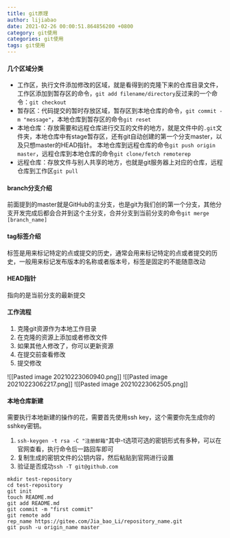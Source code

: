 ```yaml
---
title: git原理
author: lijiabao
date: 2021-02-26 00:00:51.864856200 +0800
category: git使用
categories: git使用
tags: git使用
---
```


#### 几个区域分类

- 工作区，执行文件添加修改的区域，就是看得到的克隆下来的仓库目录文件，工作区添加到暂存区的命令，`git add filename/directory`反过来的一个命令：`git checkout`
- 暂存区：代码提交的暂时存放区域，暂存区到本地仓库的命令，`git commit -m "message"`，本地仓库到暂存区的命令`git reset`
- 本地仓库：存放需要和远程仓库进行交互的文件的地方，就是文件中的`.git`文件夹，本地仓库中有stage暂存区，还有git自动创建的第一个分支master，以及只想master的HEAD指针。
本地仓库到远程仓库的命令`git push origin master`，远程仓库到本地仓库的命令`git clone/fetch remoterep`
- 远程仓库：存放文件与别人共享的地方，也就是git服务器上对应的仓库，远程仓库到工作区`git pull`

#### branch分支介绍

前面提到的master就是GitHub的主分支，也是git为我们创的第一个分支，其他分支开发完成后都会合并到这个主分支，合并分支到当前分支的命令`git merge  [branch_name]
`

#### tag标签介绍

标签是用来标记特定的点或提交的历史，通常会用来标记特定的点或者提交的历史，一般用来标记发布版本的名称或者版本号，标签是固定的不能随意改动

#### HEAD指针

指向的是当前分支的最新提交

#### 工作流程

1. 克隆git资源作为本地工作目录
2. 在克隆的资源上添加或者修改文件
3. 如果其他人修改了，你可以更新资源
4. 在提交前查看修改
5. 提交修改

![[Pasted image 20210223060940.png]]
![[Pasted image 20210223062217.png]]
![[Pasted image 20210223062505.png]]

#### 本地仓库新建

需要执行本地新建的操作的花，需要首先使用ssh key，这个需要你先生成你的sshkey密钥。
1. `ssh-keygen -t rsa -C "注册邮箱"`其中-t选项可选的密钥形式有多种，可以在官网查看，执行命令后一路回车即可
2. 复制生成的密钥文件的公钥内容，然后粘贴到官网进行设置
3. 验证是否成功`ssh -T git@github.com`


```
mkdir test-repository
cd test-repository
git init
touch README.md
git add README.md
git commit -m "first commit"
git remote add rep_name https://gitee.com/Jia_bao_Li/repository_name.git
git push -u origin_name master 
```